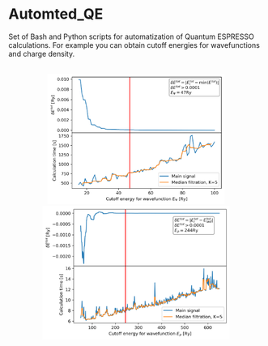 # Automted_QE

Set of Bash and Python scripts for automatization of Quantum ESPRESSO calculations. For example you can obtain cutoff energies for wavefunctions and charge density.<br><br>
<p align="center">
  <img src="https://github.com/Miloszek1990/Automted_QE/blob/master/Cutoff_energies/Examples_out/E_psi.png" width="350" />
  <img src="https://github.com/Miloszek1990/Automted_QE/blob/master/Cutoff_energies/Examples_out/E_rho.png" width="370" />
</p>
